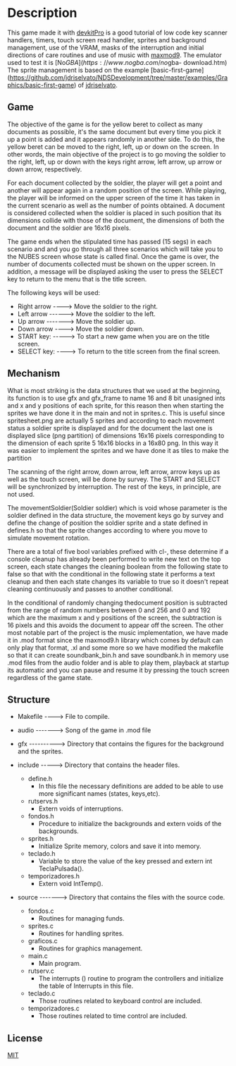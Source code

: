 # Description

 This game made it with [devkitPro](https://devkitpro.org/wiki/Getting_Started) is a good tutorial of low code key scanner handlers, 
 timers, touch screen read handler, sprites and background management, use of the VRAM, masks of the
 interruption and initial directions of care routines
 and use of music with [maxmod9](https://maxmod.devkitpro.org/). The emulator used to test it is [No$GBA](https://www.nogba.com/no$gba-  download.htm) The sprite management is based on the example [basic-first-game]    (https://github.com/jdriselvato/NDSDevelopment/tree/master/examples/Graphics/basic-first-game) of [jdriselvato](https://github.com/jdriselvato).

## Game 

The objective of the game is for the yellow beret to collect as many documents as possible,
it's the same document but every time you pick it up a point is added and it appears randomly
in another side. To do this, the yellow beret can be moved to the right, left, up
or down on the screen. In other words, the main objective of the project is to go
moving the soldier to the right, left, up or down with the keys
right arrow, left arrow, up arrow or down arrow, respectively.

For each document collected by the soldier, the player will get a point and another will appear
again in a random position of the screen.
While playing, the player will be informed on the upper screen of the time it has taken
in the current scenario as well as the number of points obtained. A document is considered collected
when the soldier is placed in such position that its dimensions collide with those of the
document, the dimensions of both the document and the soldier are 16x16 pixels.

The game ends when the stipulated time has passed (15 segs) in each scenario and and you go through 
all three scenarios which will take you to the NUBES screen whose state is called final.
Once the game is over, the number of documents collected must be shown on the upper screen. 
In addition, a message will be displayed asking the user to press the
SELECT key to return to the menu that is the title screen.

The following keys will be used:

 - Right arrow ----> Move the soldier to the right.
 - Left arrow ------> Move the soldier to the left.
 - Up arrow -------> Move the soldier up.
 - Down arrow ----> Move the soldier down.
 - START key: -----> To start a new game when you are on the title screen.
 - SELECT key: ----> To return to the title screen from the final screen.

## Mechanism

What is most striking is the data structures that we used at the beginning,
its function is to use gfx and gfx_frame to name 16 and 8 bit unasigned ints and
x and y positions of each sprite, for this reason then when starting the sprites we have done it in the
main and not in sprites.c. This is useful since spritesheet.png are actually 5 sprites and according to each
movement status a soldier sprite is displayed and for the document the last one is displayed
slice (png partition) of dimensions 16x16 pixels corresponding to the dimension of each
sprite 5 16x16 blocks in a 16x80 png. In this way it was easier to implement the
sprites and we have done it as tiles to make the partition

The scanning of the right arrow, down arrow, left arrow, arrow keys
up as well as the touch screen, will be done by survey. The START and
SELECT will be synchronized by interruption. The rest of the keys, in principle, are not used.

The movementSoldier(Soldier  soldier) which is void whose parameter is the soldier defined in the
data structure, the movement keys go by survey and define the change of position
the soldier sprite and a state defined in defines.h so that the sprite changes according to
where you move to simulate movement rotation. 

There are a total of five bool variables prefixed with cl-, these determine if a console cleanup has already been performed
to write new text on the top screen, each state changes the cleaning boolean
from the following state to false so that with the conditional in the following state it performs a
text cleanup and then each state changes its variable to true so it doesn't repeat cleaning
continuously and passes to another conditional. 

In the conditional of randomly changing thedocument position is subtracted from the range of random numbers between 0 and 256 and 0
and 192 which are the maximum x and y positions of the screen, the subtraction is 16 pixels and this avoids
the document to appear off the screen. The other most notable part of the project is the
music implementation, we have made it in .mod format since the maxmod9.h library
which comes by default can only play that format, .xl and some more so we have
modified the makefile so that it can create soundbank_bin.h and save soundbank.h in
memory use .mod files from the audio folder and is able to play them, playback at startup
its automatic and you can pause and resume it by pressing the touch screen regardless of the
game state.

## Structure
- Makefile ----> File to compile.
- audio -------> Song of the game in .mod file
- gfx ----------> Directory that contains the figures for the background and the sprites.
- include -----> Directory that contains the header files.

  - define.h 
    - In this file the necessary definitions are added to be able to use more significant names (states, keys,etc).		 
  - rutservs.h  
    - Extern voids of interruptions.
  - fondos.h 
    - Procedure to initialize the backgrounds and extern voids of the backgrounds.
  - sprites.h 
    - Initialize Sprite memory, colors and save it into memory.
  - teclado.h 
    - Variable to store the value of the key pressed and extern int TeclaPulsada().
  - temporizadores.h 
    - Extern void IntTemp().

- source	-------> Directory that contains the files with the source code.

  - fondos.c 
    - Routines for managing funds.
  - sprites.c 
    - Routines for handling sprites.
  - graficos.c 
    - Routines for graphics management.
  - main.c
    - Main program.
  - rutserv.c 
    - The interrupts () routine to program the controllers and initialize the table of Interrupts in this file.	
  - teclado.c 
    - Those routines related to keyboard control are included.
  - temporizadores.c 
    - Those routines related to time control are included.

## License
[MIT](https://choosealicense.com/licenses/mit/)
